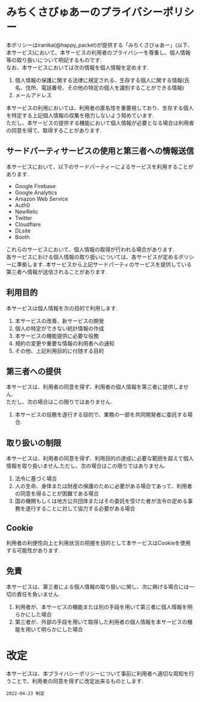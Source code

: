 # みちくさびゅあーのプライバシーポリシー

本ポリシーはiranika(@happy_packet)が提供する「みちくさびゅあー」(以下、本サービス)において、本サービスの利用者のプライバシーを尊重し、個人情報等の取り扱いについて明記するものです.  
なお、本サービスにおいては次の情報を個人情報を定めます.

1. 個人情報の保護に関する法律に規定される、生存する個人に関する情報(氏名、住所、電話番号、その他の特定の個人を識別することができる情報)
2. メールアドレス

本サービスの利用においては、利用者の匿名性を重要視しており、生存する個人を特定する上記個人情報の収集を極力しないよう努めています.  
ただし、本サービスの提供する機能において個人情報が必要となる場合は利用者の同意を得て、取得することがあります.  


## サードパーティサービスの使用と第三者への情報送信

本サービスにおいて、以下のサードパーティーによるサービスを利用することがあります.

* Google Firebase
* Google Analytics
* Amazon Web Service
* Auth0
* NewRelic
* Twitter
* Cloudflare
* DLsite
* Booth

これらのサービスにおいて、個人情報の取得が行われる場合があります.  
各サービスにおける個人情報の取り扱いについては、各サービスが定めるポリシーに準拠します.
本サービスから上記サードパーティのサービスを提供している第三者へ情報が送信されることがあります.

## 利用目的

本サービスは個人情報を次の目的で利用します.

1. 本サービスの改善、新サービスの開発
2. 個人の特定ができない統計情報の作成
3. 本サービスの機能提供に必要な役務
4. 規約の変更や重要な情報の利用者への通知
5. その他、上記利用目的に付随する目的

## 第三者への提供

本サービスは、利用者の同意を得ず、利用者の個人情報を第三者に提供しません.  
ただし、次の場合はこの限りではありません.

1. 本サービスの役務を遂行する目的で、業務の一部を共同開発者に委託する場合.

## 取り扱いの制限

本サービスは、利用者の同意を得ず、利用目的の達成に必要な範囲を超えて個人情報を取り扱いません.ただし、次の場合はこの限りではありません.

1. 法令に基づく場合
2. 人の生命、身体または財産の保護のために必要がある場合であって、利用者の同意を得ることが困難である場合
3. 国の機関もしくは地方公共団体またはその委託を受けた者が法令の定める事務を遂行することに対して協力する必要がある場合

## Cookie

利用者の利便性向上と利用状況の把握を目的として本サービスはCookieを使用する可能性があります.

## 免責

本サービスは、第三者による個人情報の取り扱いに関し、次に掲げる場合には一切の責任を負いません.

1. 利用者が、本サービスの機能または別の手段を用いて第三者に個人情報を明らかにした場合
2. 第三者が、外部の手段を用いて取得した利用者の個人情報を本サービスの機能を用いて明らかにした場合

# 改定

本サービスは、本プライバシーポリシーについて事前に利用者へ適切な周知を行うことで、利用者の同意を得ずに改定出来るものとします.

```
2022-04-23 制定
```
